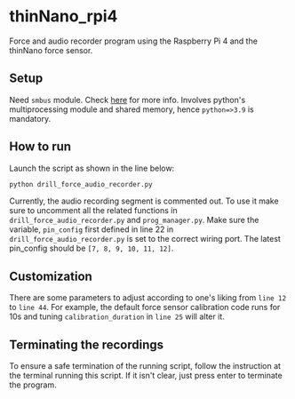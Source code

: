 # thinNano_rpi4
Force and audio recorder program using the Raspberry Pi 4 and the thinNano force sensor.

## Setup
Need `smbus` module. Check [here](https://pypi.org/project/smbus/) for more info. Involves python's multiprocessing module and shared memory, hence `python=>3.9` is mandatory.

## How to run
Launch the script as shown in the line below:
```bash
python drill_force_audio_recorder.py
```

Currently, the audio recording segment is commented out. To use it make sure to uncomment all the related functions in `drill_force_audio_recorder.py` and `prog_manager.py`. Make sure the variable, `pin_config` first defined in line 22 in `drill_force_audio_recorder.py` is set to the correct wiring port. The latest pin_config should be `[7, 8, 9, 10, 11, 12]`.

## Customization
There are some parameters to adjust according to one's liking from `line 12` to `line 44`. For example, the default force sensor calibration code runs for 10s and tuning `calibration_duration` in `line 25` will alter it.

## Terminating the recordings
To ensure a safe termination of the running script, follow the instruction at the terminal running this script. If it isn't clear, just press enter to terminate the program.
